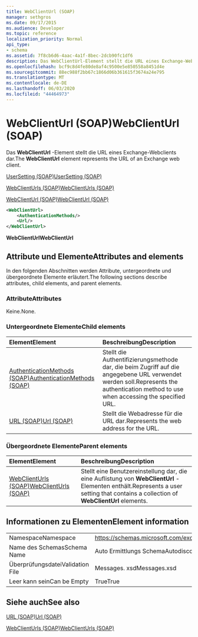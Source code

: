 ```yaml
---
title: WebClientUrl (SOAP)
manager: sethgros
ms.date: 09/17/2015
ms.audience: Developer
ms.topic: reference
localization_priority: Normal
api_type:
- schema
ms.assetid: 7f8cb6d6-4aac-4a1f-8bec-2dcb90fc1df6
description: Das WebClientUrl-Element stellt die URL eines Exchange-Webclients dar.
ms.openlocfilehash: bcf9c8d4fe80de8af4c9500e5e850558a8451d4e
ms.sourcegitcommit: 88ec988f2bb67c1866d06b361615f3674a24e795
ms.translationtype: MT
ms.contentlocale: de-DE
ms.lasthandoff: 06/03/2020
ms.locfileid: "44464973"
---
```

# <a name="webclienturl-soap"></a><span data-ttu-id="7251f-103">WebClientUrl (SOAP)</span><span class="sxs-lookup"><span data-stu-id="7251f-103">WebClientUrl (SOAP)</span></span>

<span data-ttu-id="7251f-104">Das **WebClientUrl** -Element stellt die URL eines Exchange-Webclients dar.</span><span class="sxs-lookup"><span data-stu-id="7251f-104">The **WebClientUrl** element represents the URL of an Exchange web client.</span></span> 
  
[<span data-ttu-id="7251f-105">UserSetting (SOAP)</span><span class="sxs-lookup"><span data-stu-id="7251f-105">UserSetting (SOAP)</span></span>](usersetting-soap.md)
  
[<span data-ttu-id="7251f-106">WebClientUrls (SOAP)</span><span class="sxs-lookup"><span data-stu-id="7251f-106">WebClientUrls (SOAP)</span></span>](webclienturls-soap.md)
  
[<span data-ttu-id="7251f-107">WebClientUrl (SOAP)</span><span class="sxs-lookup"><span data-stu-id="7251f-107">WebClientUrl (SOAP)</span></span>](webclienturl-soap.md)
  
```XML
<WebClientUrl>
    <AuthenticationMethods/>
    <Url/>
</WebClientUrl>
```

 <span data-ttu-id="7251f-108">**WebClientUrl**</span><span class="sxs-lookup"><span data-stu-id="7251f-108">**WebClientUrl**</span></span>
## <a name="attributes-and-elements"></a><span data-ttu-id="7251f-109">Attribute und Elemente</span><span class="sxs-lookup"><span data-stu-id="7251f-109">Attributes and elements</span></span>

<span data-ttu-id="7251f-110">In den folgenden Abschnitten werden Attribute, untergeordnete und übergeordnete Elemente erläutert.</span><span class="sxs-lookup"><span data-stu-id="7251f-110">The following sections describe attributes, child elements, and parent elements.</span></span>
  
### <a name="attributes"></a><span data-ttu-id="7251f-111">Attribute</span><span class="sxs-lookup"><span data-stu-id="7251f-111">Attributes</span></span>

<span data-ttu-id="7251f-112">Keine.</span><span class="sxs-lookup"><span data-stu-id="7251f-112">None.</span></span>
  
### <a name="child-elements"></a><span data-ttu-id="7251f-113">Untergeordnete Elemente</span><span class="sxs-lookup"><span data-stu-id="7251f-113">Child elements</span></span>

|<span data-ttu-id="7251f-114">**Element**</span><span class="sxs-lookup"><span data-stu-id="7251f-114">**Element**</span></span>|<span data-ttu-id="7251f-115">**Beschreibung**</span><span class="sxs-lookup"><span data-stu-id="7251f-115">**Description**</span></span>|
|:-----|:-----|
|[<span data-ttu-id="7251f-116">AuthenticationMethods (SOAP)</span><span class="sxs-lookup"><span data-stu-id="7251f-116">AuthenticationMethods (SOAP)</span></span>](authenticationmethods-soap.md) <br/> |<span data-ttu-id="7251f-117">Stellt die Authentifizierungsmethode dar, die beim Zugriff auf die angegebene URL verwendet werden soll.</span><span class="sxs-lookup"><span data-stu-id="7251f-117">Represents the authentication method to use when accessing the specified URL.</span></span>  <br/> |
|[<span data-ttu-id="7251f-118">URL (SOAP)</span><span class="sxs-lookup"><span data-stu-id="7251f-118">Url (SOAP)</span></span>](url-soap.md) <br/> |<span data-ttu-id="7251f-119">Stellt die Webadresse für die URL dar.</span><span class="sxs-lookup"><span data-stu-id="7251f-119">Represents the web address for the URL.</span></span>  <br/> |
   
### <a name="parent-elements"></a><span data-ttu-id="7251f-120">Übergeordnete Elemente</span><span class="sxs-lookup"><span data-stu-id="7251f-120">Parent elements</span></span>

|<span data-ttu-id="7251f-121">**Element**</span><span class="sxs-lookup"><span data-stu-id="7251f-121">**Element**</span></span>|<span data-ttu-id="7251f-122">**Beschreibung**</span><span class="sxs-lookup"><span data-stu-id="7251f-122">**Description**</span></span>|
|:-----|:-----|
|[<span data-ttu-id="7251f-123">WebClientUrls (SOAP)</span><span class="sxs-lookup"><span data-stu-id="7251f-123">WebClientUrls (SOAP)</span></span>](webclienturls-soap.md) <br/> |<span data-ttu-id="7251f-124">Stellt eine Benutzereinstellung dar, die eine Auflistung von **WebClientUrl** -Elementen enthält.</span><span class="sxs-lookup"><span data-stu-id="7251f-124">Represents a user setting that contains a collection of **WebClientUrl** elements.</span></span>  <br/> |
   
## <a name="element-information"></a><span data-ttu-id="7251f-125">Informationen zu Elementen</span><span class="sxs-lookup"><span data-stu-id="7251f-125">Element information</span></span>

|||
|:-----|:-----|
|<span data-ttu-id="7251f-126">Namespace</span><span class="sxs-lookup"><span data-stu-id="7251f-126">Namespace</span></span>  <br/> |https://schemas.microsoft.com/exchange/2010/Autodiscover  <br/> |
|<span data-ttu-id="7251f-127">Name des Schemas</span><span class="sxs-lookup"><span data-stu-id="7251f-127">Schema Name</span></span>  <br/> |<span data-ttu-id="7251f-128">Auto Ermittlungs Schema</span><span class="sxs-lookup"><span data-stu-id="7251f-128">Autodiscover schema</span></span>  <br/> |
|<span data-ttu-id="7251f-129">Überprüfungsdatei</span><span class="sxs-lookup"><span data-stu-id="7251f-129">Validation File</span></span>  <br/> |<span data-ttu-id="7251f-130">Messages. xsd</span><span class="sxs-lookup"><span data-stu-id="7251f-130">Messages.xsd</span></span>  <br/> |
|<span data-ttu-id="7251f-131">Leer kann sein</span><span class="sxs-lookup"><span data-stu-id="7251f-131">Can be Empty</span></span>  <br/> |<span data-ttu-id="7251f-132">True</span><span class="sxs-lookup"><span data-stu-id="7251f-132">True</span></span>  <br/> |
   
## <a name="see-also"></a><span data-ttu-id="7251f-133">Siehe auch</span><span class="sxs-lookup"><span data-stu-id="7251f-133">See also</span></span>



[<span data-ttu-id="7251f-134">URL (SOAP)</span><span class="sxs-lookup"><span data-stu-id="7251f-134">Url (SOAP)</span></span>](url-soap.md)
  
[<span data-ttu-id="7251f-135">WebClientUrls (SOAP)</span><span class="sxs-lookup"><span data-stu-id="7251f-135">WebClientUrls (SOAP)</span></span>](webclienturls-soap.md)

